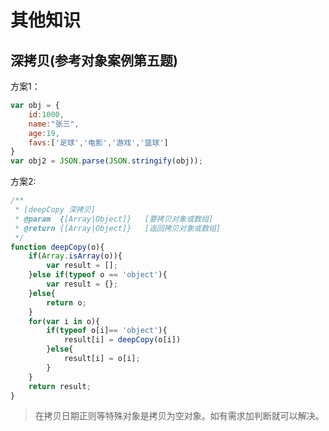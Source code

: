 # 其他知识





## 深拷贝(参考对象案例第五题)

方案1：
```javascript
var obj = {
    id:1000,
    name:"张三",
    age:19,
    favs:['足球','电影','游戏','篮球']
}
var obj2 = JSON.parse(JSON.stringify(obj));
```


方案2:
```js
/**
 * [deepCopy 深拷贝]
 * @param  {[Array|Object]}   [要拷贝对象或数组]
 * @return {[Array|Object]}   [返回拷贝对象或数组]
 */
function deepCopy(o){
	if(Array.isArray(o)){
		var result = [];
	}else if(typeof o == 'object'){
		var result = {};
	}else{
		return o;
	}
	for(var i in o){
		if(typeof o[i]== 'object'){
			result[i] = deepCopy(o[i])
		}else{
			result[i] = o[i];
		}
	}
	return result;
}
```
>在拷贝日期正则等特殊对象是拷贝为空对象。如有需求加判断就可以解决。
